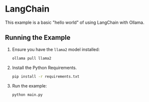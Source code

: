 # LangChain

This example is a basic "hello world" of using LangChain with Ollama.

## Running the Example

1. Ensure you have the `llama2` model installed:

   ```bash
   ollama pull llama2
   ```

2. Install the Python Requirements.

   ```bash
   pip install -r requirements.txt
   ```

3. Run the example:

   ```bash
   python main.py
   ```
  
